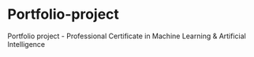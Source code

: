 # Portfolio-project
Portfolio project - Professional Certificate in Machine Learning &amp; Artificial Intelligence
